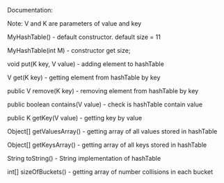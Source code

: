Documentation:

Note: V and K are parameters of value and key

MyHashTable() - default constructor. default size = 11

MyHashTable(int M) - constructor get size;

void put(K key, V value) - adding element to hashTable

V get(K key) - getting element from hashTable by key

public V remove(K key) - removing element from hashTable by key

public boolean contains(V value) - check is hashTable contain value

public K getKey(V value) - getting key by value

Object[] getValuesArray() - getting array of all values stored in hashTable

Object[] getKeysArray() - getting array of all keys stored in hashTable

String toString() - String implementation of hashTable 

int[] sizeOfBuckets() - getting array of number collisions in each bucket